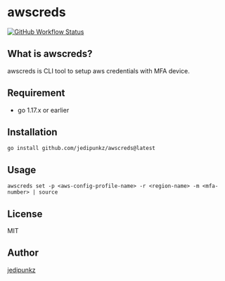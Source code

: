 # awscreds

[![GitHub Workflow Status](https://img.shields.io/github/workflow/status/jedipunkz/awscreds/CI?style=flat-square)](https://github.com/jedipunkz/awscreds/actions?query=workflow%3Ago-ci)

## What is awscreds?

awscreds is CLI tool to setup aws credentials with MFA device.

## Requirement

- go 1.17.x or earlier

## Installation

```shell
go install github.com/jedipunkz/awscreds@latest
```

## Usage

```shell
awscreds set -p <aws-config-profile-name> -r <region-name> -m <mfa-number> | source
```

## License

MIT

## Author

[jedipunkz](https://twitter.com/jedipunkz)
